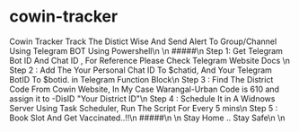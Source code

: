 # cowin-tracker
Cowin Tracker Track The Distict Wise And Send Alert To Group/Channel Using Telegram BOT Using Powershell\n
\n
#####\n
Step 1: Get Telegram Bot ID And Chat ID , For Reference Please Check Telegram Website Docs \n
Step 2 : Add The Your Personal Chat ID To $chatid, And Your Telegram BotID To $botid. in Telegram Function Block\n
Step 3 : Find The District Code From Cowin Website, In My Case Warangal-Urban Code is 610 and assign it to -DisID "Your District ID"\n
Step 4 : Schedule It in A Widnows Server Using Task Scheduler, Run The Script For Every 5 mins\n
Step 5 : Book Slot And Get Vaccinated..!!\n
#####\n
\n
Stay Home .. Stay Safe\n
\n

